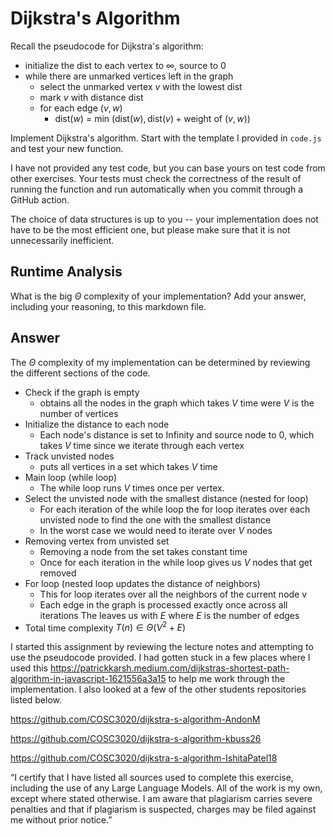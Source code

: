 # Dijkstra's Algorithm

Recall the pseudocode for Dijkstra's algorithm:
- initialize the dist to each vertex to $\infty$, source to 0
- while there are unmarked vertices left in the graph
    - select the unmarked vertex $v$ with the lowest dist
    - mark $v$ with distance dist
    - for each edge $(v,w)$
        - dist($w$) = min $\left(\textrm{dist}(w), \textrm{dist}(v) + \textrm{weight of }(v, w)\right)$

Implement Dijkstra's algorithm. Start with the template I provided in `code.js`
and test your new function.

I have not provided any test code, but you can base yours on test code from
other exercises. Your tests must check the correctness of the result of running
the function and run automatically when you commit through a GitHub action.

The choice of data structures is up to you -- your implementation does not have
to be the most efficient one, but please make sure that it is not unnecessarily
inefficient.

## Runtime Analysis

What is the big $\Theta$ complexity of your implementation? Add your
answer, including your reasoning, to this markdown file.

## Answer

The $\Theta$ complexity of my implementation can be determined by reviewing the different sections of the code.

- Check if the graph is empty
    - obtains all the nodes in the graph which takes $V$ time were $V$ is the number of vertices 
- Initialize the distance to each node
    - Each node's distance is set to Infinity and source node to $0$, which takes $V$ time since we iterate through each vertex
- Track unvisted nodes
    - puts all vertices in a set which takes $V$ time 
- Main loop (while loop)
    - The while loop runs $V$ times once per vertex.  
- Select the unvisted node with the smallest distance (nested for loop)
    - For each iteration of the while loop the for loop iterates over each unvisted node to find the one with the smallest distance
    - In the worst case we would need to iterate over $V$ nodes
- Removing vertex from unvisted set
    - Removing a node from the set takes constant time
    - Once for each iteration in the while loop gives us $V$ nodes that get removed
- For loop (nested loop updates the distance of neighbors)
    - This for loop iterates over all the neighbors of the current node v
    - Each edge in the graph is processed exactly once across all iterations The leaves us with $E$ where $E$ is the number of edges 
- Total time complexity $T(n) \in \Theta (V^{2} + E)$

I started this assignment by reviewing the lecture notes and attempting to use the pseudocode provided. I had gotten stuck in a few places where I used this https://patrickkarsh.medium.com/dijkstras-shortest-path-algorithm-in-javascript-1621556a3a15 to help me work through the implementation. I also looked at a few of the other students repositories listed below.  

https://github.com/COSC3020/dijkstra-s-algorithm-AndonM

https://github.com/COSC3020/dijkstra-s-algorithm-kbuss26

https://github.com/COSC3020/dijkstra-s-algorithm-IshitaPatel18

“I certify that I have listed all sources used to complete this exercise, including the use
of any Large Language Models. All of the work is my own, except where stated
otherwise. I am aware that plagiarism carries severe penalties and that if plagiarism is
suspected, charges may be filed against me without prior notice.”
